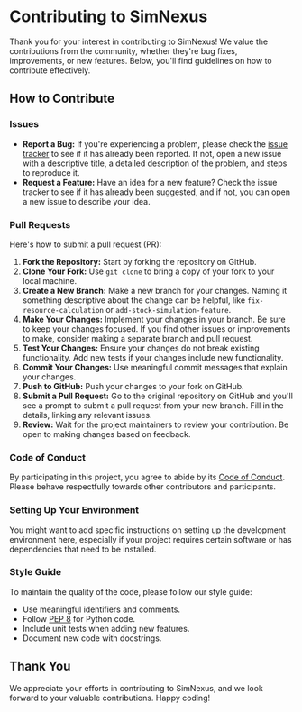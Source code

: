 # Contributing to SimNexus

Thank you for your interest in contributing to SimNexus! We value the contributions from the community, whether they're bug fixes, improvements, or new features. Below, you'll find guidelines on how to contribute effectively.

## How to Contribute

### Issues

- **Report a Bug:** If you're experiencing a problem, please check the [issue tracker](https://github.com/teaching-repositories/simnexus/issues) to see if it has already been reported. If not, open a new issue with a descriptive title, a detailed description of the problem, and steps to reproduce it.
- **Request a Feature:** Have an idea for a new feature? Check the issue tracker to see if it has already been suggested, and if not, you can open a new issue to describe your idea.

### Pull Requests

Here's how to submit a pull request (PR):

1. **Fork the Repository:** Start by forking the repository on GitHub.
2. **Clone Your Fork:** Use `git clone` to bring a copy of your fork to your local machine.
3. **Create a New Branch:** Make a new branch for your changes. Naming it something descriptive about the change can be helpful, like `fix-resource-calculation` or `add-stock-simulation-feature`.
4. **Make Your Changes:** Implement your changes in your branch. Be sure to keep your changes focused. If you find other issues or improvements to make, consider making a separate branch and pull request.
5. **Test Your Changes:** Ensure your changes do not break existing functionality. Add new tests if your changes include new functionality.
6. **Commit Your Changes:** Use meaningful commit messages that explain your changes. 
7. **Push to GitHub:** Push your changes to your fork on GitHub.
8. **Submit a Pull Request:** Go to the original repository on GitHub and you'll see a prompt to submit a pull request from your new branch. Fill in the details, linking any relevant issues.
9. **Review:** Wait for the project maintainers to review your contribution. Be open to making changes based on feedback.

### Code of Conduct

By participating in this project, you agree to abide by its [Code of Conduct](LINK_TO_CODE_OF_CONDUCT). Please behave respectfully towards other contributors and participants.

### Setting Up Your Environment

You might want to add specific instructions on setting up the development environment here, especially if your project requires certain software or has dependencies that need to be installed.

### Style Guide

To maintain the quality of the code, please follow our style guide:
- Use meaningful identifiers and comments.
- Follow [PEP 8](https://www.python.org/dev/peps/pep-0008/) for Python code.
- Include unit tests when adding new features.
- Document new code with docstrings.

## Thank You

We appreciate your efforts in contributing to SimNexus, and we look forward to your valuable contributions. Happy coding!
